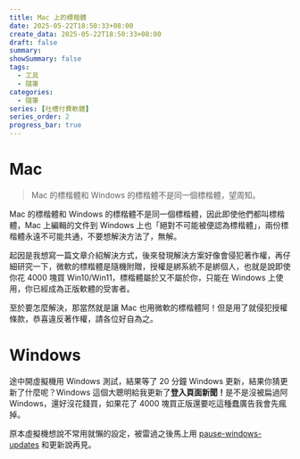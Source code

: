 ```yaml
---
title: Mac 上的標楷體
date: 2025-05-22T18:50:33+08:00
create_data: 2025-05-22T18:50:33+08:00
draft: false
summary: 
showSummary: false
tags:
  - 工具
  - 隨筆
categories:
  - 隨筆
series: [吐槽付費軟體]
series_order: 2
progress_bar: true
---
```


# Mac

> Mac 的標楷體和 Windows 的標楷體不是同一個標楷體，望周知。

Mac 的標楷體和 Windows 的標楷體不是同一個標楷體，因此即使他們都叫標楷體，Mac 上編輯的文件到 Windows 上也「絕對不可能被便認為標楷體」，兩份標楷體永遠不可能共通，不要想解決方法了，無解。

起因是我想寫一篇文章介紹解決方式，後來發現解決方案好像會侵犯著作權，再仔細研究一下，微軟的標楷體是隨機附贈，授權是綁系統不是綁個人，也就是說即使你花 4000 塊買 Win10/Win11，標楷體屬於又不屬於你，只能在 Windows 上使用，你已經成為正版軟體的受害者。

至於要怎麼解決，那當然就是讓 Mac 也用微軟的標楷體阿！但是用了就侵犯授權條款，恭喜違反著作權，請各位好自為之。

# Windows

途中開虛擬機用 Windows 測試，結果等了 20 分鐘 Windows 更新，結果你猜更新了什麼呢？Windows 這個大聰明給我更新了<b>登入頁面新聞！</b>是不是沒被扁過阿 Windows，還好沒花錢買，如果花了 4000 塊買正版還要吃這種蠢廣告我會先瘋掉。

原本虛擬機想說不常用就懶的設定，被雷過之後馬上用 [pause-windows-updates](https://github.com/Aetherinox/pause-windows-updates) 和更新說再見。
